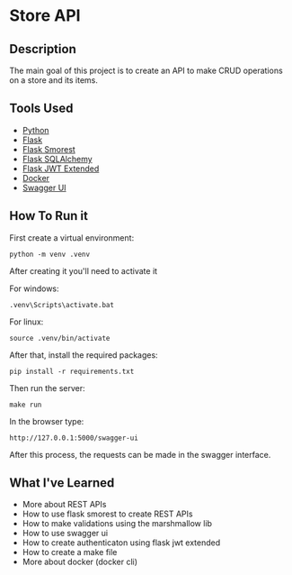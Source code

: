 # Store API

## Description

The main goal of this project is to create an API to make CRUD operations on a store and its items.

## Tools Used

- [Python](https://www.python.org/downloads/)
- [Flask](https://flask.palletsprojects.com/en/2.2.x/)
- [Flask Smorest](https://flask-smorest.readthedocs.io/en/latest/)
- [Flask SQLAlchemy](https://flask-sqlalchemy.palletsprojects.com/en/3.0.x/)
- [Flask JWT Extended](https://flask-jwt-extended.readthedocs.io/en/stable/)
- [Docker](https://docs.docker.com/)
- [Swagger UI](https://swagger.io/tools/swagger-ui/)

## How To Run it

First create a virtual environment:

```shell
python -m venv .venv
```

After creating it you'll need to activate it

For windows:

```shell
.venv\Scripts\activate.bat
```

For linux:

```shell
source .venv/bin/activate
```

After that, install the required packages:

```shell
pip install -r requirements.txt
```

Then run the server:


```shell
make run
```

In the browser type:

```shell
http://127.0.0.1:5000/swagger-ui
```
After this process, the requests can be made in the swagger interface.

## What I've Learned

- More about REST APIs
- How to use flask smorest to create REST APIs
- How to make validations using the marshmallow lib
- How to use swagger ui
- How to create authenticaton using flask jwt extended
- How to create a make file
- More about docker (docker cli)
